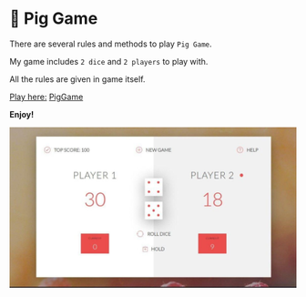 # 🐷 Pig Game

There are several rules and methods to play `Pig Game`.

My game includes `2 dice` and `2 players` to play with.

All the rules are given in game itself.

<u>Play here:</u> [PigGame](https://coolabhays.github.io/PigGame/index.html)

**Enjoy!**

![pig-game](sshots/photo_2020-09-08_13-56-52.jpg)
